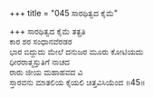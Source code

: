 +++
title = "045 ಸಾರಥಿತ್ವದ ಕೈಮೆ"

+++
ಸಾರಥಿತ್ವದ ಕೈಮೆ ತತ್ಪ್ರತಿ  
ಕಾರ ಶರ ಸಂಧಾನವೆರಡರ  
ಭಾರ ಬಿದ್ದುದು ಮೇಲೆ ದನುಜರ ಮೂರು ಕೋಟಿಯದು   
ಧೀರರಾತ್ಮಸ್ತುತಿಗೆ ನಾಚದ  
ರಾರು ಜೀಯ ಮಹಾಹವದ ವಿ  
ಸ್ತಾರವನು ಮಾತಲಿಯ ಕೈಯಲಿ ಚಿತ್ತವಿಸಿಯೆಂದ     ॥45॥